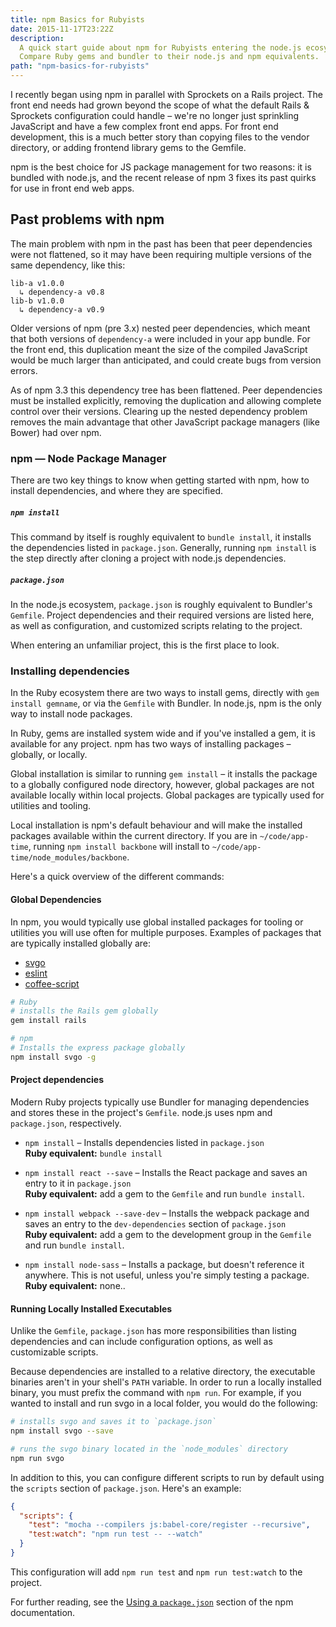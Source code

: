 ```yaml
---
title: npm Basics for Rubyists
date: 2015-11-17T23:22Z
description:
  A quick start guide about npm for Rubyists entering the node.js ecosystem.
  Compare Ruby gems and bundler to their node.js and npm equivalents.
path: "npm-basics-for-rubyists"
---
```


I recently began using npm in parallel with Sprockets on a Rails project. The
front end needs had grown beyond the scope of what the default Rails & Sprockets
configuration could handle – we're no longer just sprinkling JavaScript and have
a few complex front end apps. For front end development, this is a much better
story than copying files to the vendor directory, or adding frontend library
gems to the Gemfile.

npm is the best choice for JS package management for two reasons: it is bundled
with node.js, and the recent release of npm 3 fixes its past quirks for use in
front end web apps.

## Past problems with npm

The main problem with npm in the past has been that peer dependencies were not
flattened, so it may have been requiring multiple versions of the same
dependency, like this:

```
lib-a v1.0.0
  ↳ dependency-a v0.8
lib-b v1.0.0
  ↳ dependency-a v0.9
```

Older versions of npm (pre 3.x) nested peer dependencies, which meant that both
versions of `dependency-a` were included in your app bundle. For the front end,
this duplication meant the size of the compiled JavaScript would be much larger
than anticipated, and could create bugs from version errors.

As of npm 3.3 this dependency tree has been flattened. Peer dependencies must be
installed explicitly, removing the duplication and allowing complete control
over their versions. Clearing up the nested dependency problem removes the main
advantage that other JavaScript package managers (like Bower) had over npm.

### npm — Node Package Manager

There are two key things to know when getting started with npm, how to install
dependencies, and where they are specified.

##### `npm install`

This command by itself is roughly equivalent to `bundle install`, it installs
the dependencies listed in `package.json`. Generally, running `npm install` is
the step directly after cloning a project with node.js dependencies.

##### `package.json`

In the node.js ecosystem, `package.json` is roughly equivalent to Bundler's
`Gemfile`. Project dependencies and their required versions are listed here, as
well as configuration, and customized scripts relating to the project.

When entering an unfamiliar project, this is the first place to look.

### Installing dependencies

In the Ruby ecosystem there are two ways to install gems, directly with
`gem install gemname`, or via the `Gemfile` with Bundler. In node.js, npm is the
only way to install node packages.

In Ruby, gems are installed system wide and if you've installed a gem, it is
available for any project. npm has two ways of installing packages – globally,
or locally.

Global installation is similar to running `gem install` – it installs the
package to a globally configured node directory, however, global packages are
not available locally within local projects. Global packages are typically used
for utilities and tooling.

Local installation is npm's default behaviour and will make the installed
packages available within the current directory. If you are in
`~/code/app-time`, running `npm install backbone` will install to
`~/code/app-time/node_modules/backbone`.

Here's a quick overview of the different commands:

#### Global Dependencies

In npm, you would typically use global installed packages for tooling or
utilities you will use often for multiple purposes. Examples of packages that
are typically installed globally are:

- [svgo][svgo-link]
- [eslint][eslint-link]
- [coffee-script][cs-link]

```sh
# Ruby
# installs the Rails gem globally
gem install rails

# npm
# Installs the express package globally
npm install svgo -g
```

#### Project dependencies

Modern Ruby projects typically use Bundler for managing dependencies and stores
these in the project's `Gemfile`. node.js uses npm and `package.json`,
respectively.

- `npm install` – Installs dependencies listed in `package.json`<br> **Ruby
  equivalent:** `bundle install`<br>

- `npm install react --save` – Installs the React package and saves an entry to
  it in `package.json`<br> **Ruby equivalent:** add a gem to the `Gemfile` and
  run `bundle install`.

- `npm install webpack --save-dev` – Installs the webpack package and saves an
  entry to the `dev-dependencies` section of `package.json`<br> **Ruby
  equivalent:** add a gem to the development group in the `Gemfile` and run
  `bundle install`.

- `npm install node-sass` – Installs a package, but doesn't reference it
  anywhere. This is not useful, unless you're simply testing a package.<br>
  **Ruby equivalent:** none..

#### Running Locally Installed Executables

Unlike the `Gemfile`, `package.json` has more responsibilities than listing
dependencies and can include configuration options, as well as customizable
scripts.

Because dependencies are installed to a relative directory, the executable
binaries aren't in your shell's `PATH` variable. In order to run a locally
installed binary, you must prefix the command with `npm run`. For example, if
you wanted to install and run svgo in a local folder, you would do the
following:

```sh
# installs svgo and saves it to `package.json`
npm install svgo --save

# runs the svgo binary located in the `node_modules` directory
npm run svgo
```

In addition to this, you can configure different scripts to run by default using
the `scripts` section of `package.json`. Here's an example:

```json
{
  "scripts": {
    "test": "mocha --compilers js:babel-core/register --recursive",
    "test:watch": "npm run test -- --watch"
  }
}
```

This configuration will add `npm run test` and `npm run test:watch` to the
project.

For further reading, see the [Using a `package.json`][package-docs] section of
the npm documentation.

[svgo-link]: https://github.com/svg/svgo
[eslint-link]: http://eslint.org
[cs-link]: http://coffeescript.org
[node-sass-link]: https://github.com/sass/node-sass
[package-docs]: https://docs.npmjs.com/getting-started/using-a-package.json

